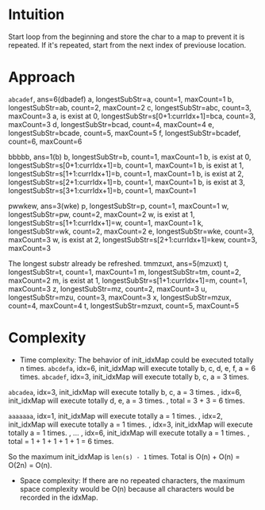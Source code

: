 # Intuition
Start loop from the beginning and store the char to a map to prevent it is repeated. If it's repeated, start from the next index of previouse location.

# Approach
`abcadef`, ans=6(dbadef)
a, longestSubStr=a, count=1, maxCount=1
b, longestSubStr=ab, count=2, maxCount=2
c, longestSubStr=abc, count=3, maxCount=3
a, is exist at 0, longestSubStr=s[0+1:currIdx+1]=bca, count=3, maxCount=3
d, longestSubStr=bcad, count=4, maxCount=4
e, longestSubStr=bcade, count=5, maxCount=5
f, longestSubStr=bcadef, count=6, maxCount=6

bbbbb, ans=1(b)
b, longestSubStr=b, count=1, maxCount=1
b, is exist at 0, longestSubStr=s[0+1:currIdx+1]=b, count=1, maxCount=1
b, is exist at 1, longestSubStr=s[1+1:currIdx+1]=b, count=1, maxCount=1
b, is exist at 2, longestSubStr=s[2+1:currIdx+1]=b, count=1, maxCount=1
b, is exist at 3, longestSubStr=s[3+1:currIdx+1]=b, count=1, maxCount=1

pwwkew, ans=3(wke)
p, longestSubStr=p, count=1, maxCount=1
w, longestSubStr=pw, count=2, maxCount=2
w, is exist at 1, longestSubStr=s[1+1:currIdx+1]=w, count=1, maxCount=1
k, longestSubStr=wk, count=2, maxCount=2
e, longestSubStr=wke, count=3, maxCount=3
w, is exist at 2, longestSubStr=s[2+1:currIdx+1]=kew, count=3, maxCount=3

The longest substr already be refreshed.
tmmzuxt, ans=5(mzuxt)
t, longestSubStr=t, count=1, maxCount=1
m, longestSubStr=tm, count=2, maxCount=2
m, is exist at 1, longestSubStr=s[1+1:currIdx+1]=m, count=1, maxCount=3
z, longestSubStr=mz, count=2, maxCount=3
u, longestSubStr=mzu, count=3, maxCount=3
x, longestSubStr=mzux, count=4, maxCount=4
t, longestSubStr=mzuxt, count=5, maxCount=5

# Complexity
- Time complexity:
The behavior of init_idxMap could be executed totally n times.
`abcdefa`, idx=6, init_idxMap will execute totally b, c, d, e, f, a = 6 times.
`abcadef`, idx=3, init_idxMap will execute totally b, c, a = 3 times.

`abcadea`, idx=3, init_idxMap will execute totally b, c, a = 3 times.
         , idx=6, init_idxMap will execute totally d, e, a = 3 times.
         , total = 3 + 3 = 6 times.

`aaaaaaa`, idx=1, init_idxMap will execute totally a = 1 times.
         , idx=2, init_idxMap will execute totally a = 1 times.
         , idx=3, init_idxMap will execute totally a = 1 times.
         , ...
         , idx=6, init_idxMap will execute totally a = 1 times.
         , total = 1 + 1 + 1 + 1 + 1 = 6 times.

So the maximum init_idxMap is `len(s) - 1` times. Total is O(n) + O(n) = O(2n) = O(n).

- Space complexity:
If there are no repeated characters, the maximum space complexity would be O(n) because all characters would be recorded in the idxMap.
